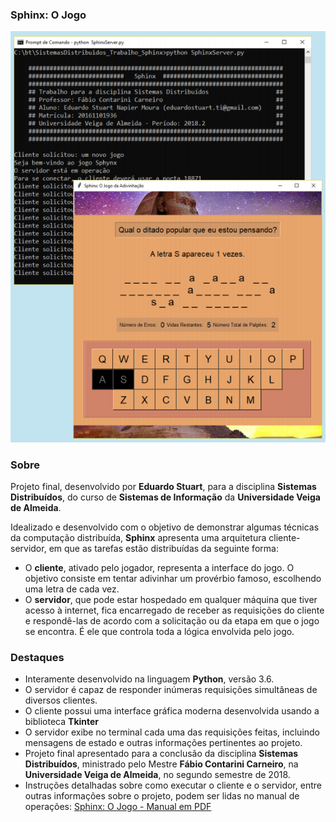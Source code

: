 ### Sphinx: O Jogo

![Sphinx: Cliente e Servidor em operação](tela.png)

### Sobre
Projeto final, desenvolvido por **Eduardo Stuart**, para a disciplina **Sistemas Distribuídos**, do curso de **Sistemas de Informação** da **Universidade Veiga de Almeida**.

Idealizado e desenvolvido com o objetivo de demonstrar algumas técnicas da computação distribuída, **Sphinx** apresenta uma arquitetura cliente-servidor, em que as tarefas estão distribuídas da seguinte forma:

  * O **cliente**, ativado pelo jogador, representa a interface do jogo. O objetivo consiste em tentar adivinhar um provérbio famoso, escolhendo uma letra de cada vez.
  * O **servidor**, que pode estar hospedado em qualquer máquina que tiver acesso à internet, fica encarregado de receber as requisições do cliente e respondê-las de acordo com a solicitação ou da etapa em que o jogo se encontra. É ele que controla toda a lógica envolvida pelo jogo.

### Destaques
* Interamente desenvolvido na linguagem **Python**, versão 3.6.
* O servidor é capaz de responder inúmeras requisições simultâneas de diversos clientes.
* O cliente possui uma interface gráfica moderna desenvolvida usando a biblioteca **Tkinter**
* O servidor exibe no terminal cada uma das requisições feitas, incluindo mensagens de estado e outras informações pertinentes ao projeto.
* Projeto final apresentado para a conclusão da disciplina **Sistemas Distribuídos**, ministrado pelo Mestre **Fábio Contarini Carneiro**, na **Universidade Veiga de Almeida**, no segundo semestre de 2018.
* Instruções detalhadas sobre como executar o cliente e o servidor, entre outras informações sobre o projeto, podem ser lidas no manual de operações: [Sphinx: O Jogo - Manual em PDF](https://github.com/stuarteduardo/sphinx/blob/master/Sphinx%20-%20Trabalho%20da%20disciplina%20Sistemas%20Distribu%C3%ADdos.pdf)
